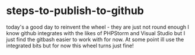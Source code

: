 # steps-to-publish-to-github
today's a good day to reinvent the wheel - they are just not round enough
I know github integrates with the likes of PHPStorm and Visual Studio but I just find the gitbash easier to work with for now. 
At some point ill use the integrated bits but for now this wheel turns just fine!

